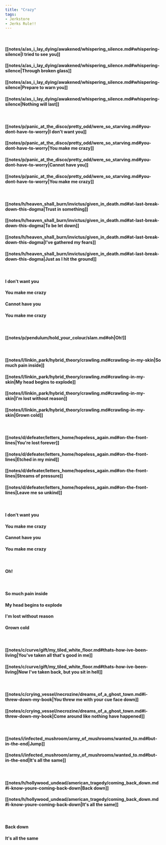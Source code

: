 ```yaml
---
title: "Crazy"
tags:
- Jerkstore
- Jerks Rule!!
---
```

&nbsp;
#### [[notes/a/as_i_lay_dying/awakened/whispering_silence.md#whispering-silence|I tried to see you]]
#### [[notes/a/as_i_lay_dying/awakened/whispering_silence.md#whispering-silence|Through broken glass]]
#### [[notes/a/as_i_lay_dying/awakened/whispering_silence.md#whispering-silence|Prepare to warn you]]
#### [[notes/a/as_i_lay_dying/awakened/whispering_silence.md#whispering-silence|Nothing will last]]
&nbsp;
#### [[notes/p/panic_at_the_disco/pretty_odd/were_so_starving.md#you-dont-have-to-worry|I don't want you]]
#### [[notes/p/panic_at_the_disco/pretty_odd/were_so_starving.md#you-dont-have-to-worry|You make me crazy]]
#### [[notes/p/panic_at_the_disco/pretty_odd/were_so_starving.md#you-dont-have-to-worry|Cannot have you]]
#### [[notes/p/panic_at_the_disco/pretty_odd/were_so_starving.md#you-dont-have-to-worry|You make me crazy]]
&nbsp;
#### [[notes/h/heaven_shall_burn/invictus/given_in_death.md#at-last-break-down-this-dogma|Trust in something]]
#### [[notes/h/heaven_shall_burn/invictus/given_in_death.md#at-last-break-down-this-dogma|To be let down]]
#### [[notes/h/heaven_shall_burn/invictus/given_in_death.md#at-last-break-down-this-dogma|I've gathered my fears]]
#### [[notes/h/heaven_shall_burn/invictus/given_in_death.md#at-last-break-down-this-dogma|Just as I hit the ground]]
&nbsp;
#### I don't want you
#### You make me crazy
#### Cannot have you
#### You make me crazy
&nbsp;
#### [[notes/p/pendulum/hold_your_colour/slam.md#oh|Oh!]]
&nbsp;
#### [[notes/l/linkin_park/hybrid_theory/crawling.md#crawling-in-my-skin|So much pain inside]]
#### [[notes/l/linkin_park/hybrid_theory/crawling.md#crawling-in-my-skin|My head begins to explode]]
#### [[notes/l/linkin_park/hybrid_theory/crawling.md#crawling-in-my-skin|I'm lost without reason]]
#### [[notes/l/linkin_park/hybrid_theory/crawling.md#crawling-in-my-skin|Grown cold]]
&nbsp;
#### [[notes/d/defeater/letters_home/hopeless_again.md#on-the-front-lines|You're lost forever]]
#### [[notes/d/defeater/letters_home/hopeless_again.md#on-the-front-lines|Etched in my mind]]
#### [[notes/d/defeater/letters_home/hopeless_again.md#on-the-front-lines|Streams of pressure]]
#### [[notes/d/defeater/letters_home/hopeless_again.md#on-the-front-lines|Leave me so unkind]]
&nbsp;
#### I don't want you
#### You make me crazy
#### Cannot have you
#### You make me crazy
&nbsp;
#### Oh!
&nbsp;
#### So much pain inside
#### My head begins to explode
#### I'm lost without reason
#### Grown cold
&nbsp;
#### [[notes/c/curve/gift/my_tiled_white_floor.md#thats-how-ive-been-living|You've taken all that's good in me]]
#### [[notes/c/curve/gift/my_tiled_white_floor.md#thats-how-ive-been-living|Now I've taken back, but you sit in hell]]
&nbsp;
#### [[notes/c/crying_vessel/necrozine/dreams_of_a_ghost_town.md#i-threw-down-my-book|You threw me with your cue face down]]
#### [[notes/c/crying_vessel/necrozine/dreams_of_a_ghost_town.md#i-threw-down-my-book|Come around like nothing have happened]]
&nbsp;
#### [[notes/i/infected_mushroom/army_of_mushrooms/wanted_to.md#but-in-the-end|Jump]]
#### [[notes/i/infected_mushroom/army_of_mushrooms/wanted_to.md#but-in-the-end|It's all the same]]
&nbsp;
#### [[notes/h/hollywood_undead/american_tragedy/coming_back_down.md#i-know-youre-coming-back-down|Back down]]
#### [[notes/h/hollywood_undead/american_tragedy/coming_back_down.md#i-know-youre-coming-back-down|It's all the same]]
&nbsp;
#### Back down
#### It's all the same
